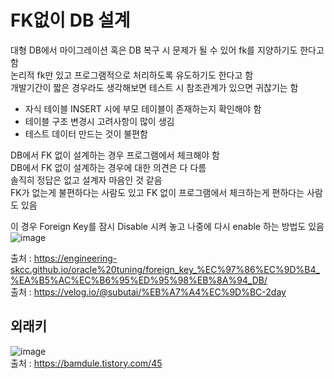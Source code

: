 # FK없이 DB 설계
대형 DB에서 마이그레이션 혹은 DB 복구 시 문제가 될 수 있어 fk를 지양하기도 한다고 함 <br>
논리적 fk만 있고 프로그램적으로 처리하도록 유도하기도 한다고 함 <br>
개발기간이 짧은 경우라도 생각해보면 테스트 시 참조관계가 있으면 귀찮기는 함<br>
* 자식 테이블 INSERT 시에 부모 테이블이 존재하는지 확인해야 함
* 테이블 구조 변경시 고려사항이 많이 생김
* 테스트 데이터 만드는 것이 불편함

DB에서 FK 없이 설계하는 경우 프로그램에서 체크해야 함 <br>
DB에서 FK 없이 설계하는 경우에 대한 의견은 다 다름 <br>
솔직히 정답은 없고 설계자 마음인 것 같음 <br>
FK가 없는게 불편하다는 사람도 있고 FK 없이 프로그램에서 체크하는게 편하다는 사람도 있음 <br>

이 경우 Foreign Key를 잠시 Disable 시켜 놓고 나중에 다시 enable 하는 방법도 있음 <br>
![image](https://user-images.githubusercontent.com/44331989/125753576-e41f1596-0989-469d-8940-14bf9af183b4.png) <br>

출처 : https://engineering-skcc.github.io/oracle%20tuning/foreign_key_%EC%97%86%EC%9D%B4_%EA%B5%AC%EC%B6%95%ED%95%98%EB%8A%94_DB/ <br>
출처 : https://velog.io/@subutai/%EB%A7%A4%EC%9D%BC-2day <br>

## 외래키
![image](https://user-images.githubusercontent.com/44331989/126437814-e3beacad-b5ba-4f55-9a5e-e18c04703d21.png) <br>
출처 : https://bamdule.tistory.com/45 <br>
